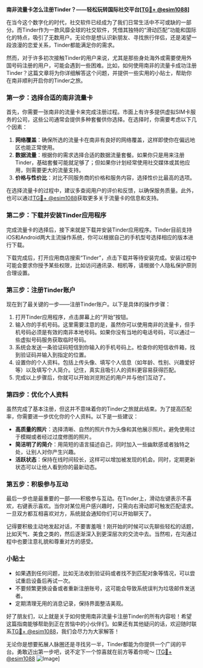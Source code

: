 **南非流量卡怎么注册Tinder？——轻松玩转国际社交平台[[TG💪+ @esim1088](https://t.me/s/esim1088)]**

在当今这个数字化的时代，社交软件已经成为了我们日常生活中不可或缺的一部分。而Tinder作为一款风靡全球的社交软件，凭借其独特的“滑动匹配”功能和国际化的特点，吸引了无数用户。无论你是想认识新朋友、寻找旅行伴侣，还是渴望一段浪漫的恋爱关系，Tinder都能满足你的需求。

然而，对于许多初次接触Tinder的用户来说，尤其是那些身处海外或需要使用外国号码注册的用户，可能会遇到一些困难。比如，如何使用南非的流量卡成功注册Tinder？这篇文章将为你详细解答这个问题，并提供一些实用的小贴士，帮助你在南非顺利开启你的Tinder之旅。

### **第一步：选择合适的南非流量卡**

首先，你需要一张南非的流量卡来完成注册过程。市面上有许多提供虚拟SIM卡服务的公司，这些公司通常会提供多种套餐供你选择。在选择时，你需要考虑以下几个因素：

1. **网络覆盖**：确保所选的流量卡在南非有良好的网络覆盖，这样即使你在偏远地区也能正常使用。
2. **数据流量**：根据你的需求选择合适的数据流量套餐。如果你只是用来注册Tinder，基础套餐可能就足够了；但如果你计划经常使用社交媒体或其他应用，则需要更大的流量支持。
3. **价格与性价比**：对比不同服务商的价格和服务内容，选择性价比最高的选项。

在选择流量卡的过程中，建议多查阅用户的评价和反馈，以确保服务质量。此外，也可以通过[TG💪+ @esim1088](https://t.me/s/esim1088)获取更多关于流量卡的信息和支持。

### **第二步：下载并安装Tinder应用程序**

完成流量卡的选择后，接下来就是下载并安装Tinder应用程序。Tinder目前支持iOS和Android两大主流操作系统，你可以根据自己的手机型号选择相应的版本进行下载。

下载完成后，打开应用商店搜索“Tinder”，点击下载并等待安装完成。安装过程中可能会要求你授予某些权限，比如访问通讯录、相机等，请根据个人隐私保护原则合理设置。

### **第三步：注册Tinder账户**

现在到了最关键的一步——注册Tinder账户。以下是具体的操作步骤：

1. 打开Tinder应用程序，点击屏幕上的“开始”按钮。
2. 输入你的手机号码。这里需要注意的是，虽然你可以使用南非的流量卡，但手机号码必须是有效的南非本地号码。如果你没有当地的电话号码，可以通过一些虚拟号码服务获取临时号码。
3. 系统会发送一条验证码短信到你输入的手机号码上。检查你的短信收件箱，找到验证码并输入到指定的位置。
4. 设置你的个人资料。包括上传头像、填写个人信息（如年龄、性别、兴趣爱好等）以及填写个人简介。记住，真实且吸引人的资料更容易获得匹配。
5. 完成以上步骤后，你就可以开始浏览附近的用户并与他们互动了。

### **第四步：优化个人资料**

虽然完成了基本注册，但这并不意味着你的Tinder之旅就此结束。为了提高匹配率，你需要进一步优化你的个人资料。以下是一些建议：

- **高质量的照片**：选择清晰、自然的照片作为头像和其他展示照片。避免使用过于模糊或者经过过度修图的照片。
- **简洁明了的简介**：用简短的语言描述自己，同时加入一些幽默感或者独特之处，让别人对你产生兴趣。
- **活跃状态**：保持在线时间较长，这样可以增加被发现的机会。同时，定期更新状态可以让他人看到你的最新动态。

### **第五步：积极参与互动**

最后一步也是最重要的一部——积极参与互动。在Tinder上，滑动左键表示不喜欢，右键表示喜欢。当你对某位用户感兴趣时，只需向右滑动即可触发匹配请求。一旦双方都互相喜欢对方，系统就会通知你们可以开始聊天了。

记得要积极主动地发起对话，不要害羞哦！刚开始的时候可以先聊些轻松的话题，比如天气、美食之类的，然后逐渐深入到更深层次的交流中去。当然啦，在沟通过程中也要注意礼貌和尊重对方的感受。

### **小贴士**

- 如果遇到任何问题，比如无法收到验证码或者找不到匹配对象等情况，可以尝试重启设备后再试一次。
- 不要频繁更换设备或者重新注册账号，这可能会导致系统误判为垃圾邮件发送者。
- 定期清理无用的消息记录，保持界面整洁美观。

好了朋友们，以上就是关于如何使用南非流量卡注册Tinder的所有内容啦！希望这篇指南能够帮助到正在苦恼中的小伙伴们。如果还有其他疑问的话，欢迎随时联系[TG💪+ @esim1088](https://t.me/s/esim1088)，我们会尽力为大家解答！

无论你是想要拓展人脉圈还是寻找另一半，Tinder都能为你提供一个广阔的平台。勇敢迈出第一步吧，说不定下一个惊喜就在前方等着你呢～ [[TG💪+ @esim1088](https://t.me/s/esim1088) ![Image](https://i.postimg.cc/4NQfJmqS/Snipaste-2025-05-13-00-14-12.png)]